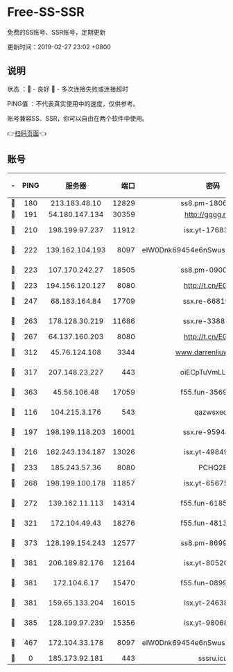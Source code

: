 # Free-SS-SSR

免费的SS账号、SSR账号，定期更新

更新时间：2019-02-27 23:02 +0800

## 说明

状态     ：🙂 - 良好 🙁 - 多次连接失败或连接超时

PING值   ：不代表真实使用中的速度，仅供参考。

账号兼容SS、SSR，你可以自由在两个软件中使用。

👉[扫码页面](https://liesauer.github.io/free-ss-ssr.github.io/)👈

## 账号

|-|PING|服务器|端口|密码|加密方式|区域|
|:----:|:----:|:-----:|-----:|:----:|:----:|:----:|
|🙂|180|213.183.48.10|12829|ss8.pm-18060932|rc4-md5|RU|
|🙂|191|54.180.147.134|30359|http://gggg.rocks|chacha20|KR|
|🙂|210|198.199.97.237|11912|isx.yt-17683738|aes-256-cfb|US|
|🙂|222|139.162.104.193|8097|eIW0Dnk69454e6nSwuspv9DmS201tQ0D|aes-256-cfb|JP|
|🙂|223|107.170.242.27|18505|ss8.pm-09004654|aes-256-cfb|US|
|🙂|223|194.156.120.127|8080|http://t.cn/EGJIyrl|rc4-md5|RU|
|🙂|247|68.183.164.84|17709|ssx.re-66819561|aes-256-cfb|US|
|🙂|263|178.128.30.219|11686|ssx.re-33883463|aes-256-cfb|SG|
|🙂|267|64.137.160.203|8080|http://t.cn/EGJIyrl|rc4-md5|CA|
|🙂|312|45.76.124.108|3344|www.darrenliuwei.com|aes-256-cfb|AU|
|🙂|317|207.148.23.227|443|oiECpTuVmLLxk4Ts|aes-256-cfb|US|
|🙂|363|45.56.106.48|17059|f55.fun-35691785|aes-256-cfb|US|
|🙂|116|104.215.3.176|543|qazwsxedc|aes-256-gcm|JP|
|🙂|197|198.199.118.203|16001|ssx.re-95948292|aes-256-cfb|US|
|🙂|216|162.243.134.187|13026|isx.yt-49849893|aes-256-cfb|US|
|🙂|233|185.243.57.36|8080|PCHQ2E|rc4-md5|US|
|🙂|268|198.199.100.178|11857|isx.yt-65675109|aes-256-cfb|US|
|🙂|272|139.162.11.113|14314|f55.fun-61852729|aes-256-cfb|SG|
|🙂|321|172.104.49.43|18276|f55.fun-48130334|aes-256-cfb|SG|
|🙂|373|128.199.154.243|12577|ss8.pm-86995994|aes-256-cfb|SG|
|🙂|381|206.189.82.176|12164|isx.yt-80520846|aes-256-cfb|SG|
|🙂|381|172.104.6.17|15470|f55.fun-08999050|aes-256-cfb|US|
|🙂|381|159.65.133.204|16015|isx.yt-24638094|aes-256-cfb|SG|
|🙂|385|128.199.97.239|15356|isx.yt-98068563|aes-256-cfb|SG|
|🙂|467|172.104.33.178|8097|eIW0Dnk69454e6nSwuspv9DmS201tQ0D|aes-256-cfb|SG|
|🙁|0|185.173.92.181|443|sssru.icu|rc4-md5|RU|
